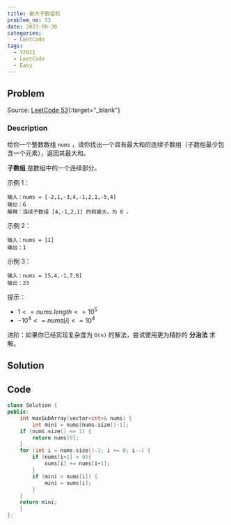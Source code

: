 ```yaml
---
title: 最大子数组和
problem_no: 53
date: 2021-09-30
categories:
  - LeetCode
tags:
  - Y2021
  - LeetCode
  - Easy
---
```


<!-- Description. -->

<!-- more -->

## Problem

Source: [LeetCode 53](https://leetcode-cn.com/problems/maximum-subarray/){:target="_blank"}

### Description

给你一个整数数组 `nums` ，请你找出一个具有最大和的连续子数组（子数组最少包含一个元素），返回其最大和。

**子数组** 是数组中的一个连续部分。

示例 1：

```text
输入：nums = [-2,1,-3,4,-1,2,1,-5,4]
输出：6
解释：连续子数组 [4,-1,2,1] 的和最大，为 6 。
```

示例 2：

```text
输入：nums = [1]
输出：1
```

示例 3：

```text
输入：nums = [5,4,-1,7,8]
输出：23
```

提示：

- $1 <= nums.length <= 10^5$
- $-10^4 <= nums[i] <= 10^4$

进阶：如果你已经实现复杂度为 `O(n)` 的解法，尝试使用更为精妙的 **分治法** 求解。

## Solution

## Code

```cpp
class Solution {
public:
    int maxSubArray(vector<int>& nums) {
        int mini = nums[nums.size()-1];
    if (nums.size() <= 1) {
        return nums[0];
    }
    for (int i = nums.size()-2; i >= 0; i--) {
        if (nums[i+1] > 0){
            nums[i] += nums[i+1];
        }
        if (mini < nums[i]) {
            mini = nums[i];
        }
    }
    return mini;
    }
};
```
